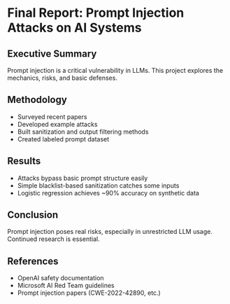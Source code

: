 # Final Report: Prompt Injection Attacks on AI Systems

## Executive Summary
Prompt injection is a critical vulnerability in LLMs. This project explores the mechanics, risks, and basic defenses.

## Methodology
- Surveyed recent papers
- Developed example attacks
- Built sanitization and output filtering methods
- Created labeled prompt dataset

## Results
- Attacks bypass basic prompt structure easily
- Simple blacklist-based sanitization catches some inputs
- Logistic regression achieves ~90% accuracy on synthetic data

## Conclusion
Prompt injection poses real risks, especially in unrestricted LLM usage. Continued research is essential.

## References
- OpenAI safety documentation
- Microsoft AI Red Team guidelines
- Prompt injection papers (CWE-2022-42890, etc.)
